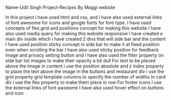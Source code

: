 Name-Udit Singh
Project-Recipes By Maggi website

In this project i have used html and css, and i have also used external links of font awesome  for icons and google fonts for font type.
I have used concepts of flex,grid and positions concept for making this website
I have also used media query for making this website responsive
I have created a main div inside which i have created 2 divs that will side bar and the content
I have used position sticky concept in side bar to make it at fixed position even when scrolling the bar
I have also used sticky position for feedback image and privacy setting button and i have also used  the 
filter property on side bar list images to make their opacity a bit dull
For text to be placed above the image in content i use the position absolute and z index property
to plaxe the text above the image
In the buttons and restaurant div i use the grid property grid template columns to  specify the number
of widths
In card div i use the flex property to make them place in row 
For footer icons i use the external links of font awseome 
I have also used hover effect on buttons and icon

